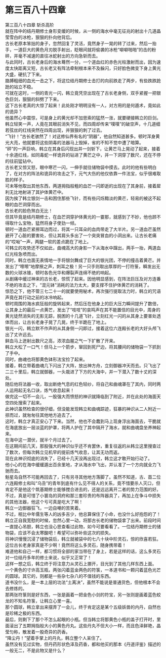 # 第三百八十四章

第三百八十四章 斩杀高阶\
就在阵中的结丹期修士身形变缓的时候，从一侧的海水中毫无征兆的射出十几道晶莹雪白的冰枪，狠狠的扑向他背后。\
古长老原本笨拙的身子，忽然回复了灵活，竟然身子一晃的转了过来，然后一抬手，一道巨大的黄色月刃脱手射出，眨眼间就将偷袭的冰枪“噼噼啪啪”的击的粉碎，并毫不减速的直往冰蛇射出的方向急斩而去。\
与此同时，古长老身后的海水蓦然一分，一个道血红的赤色光柱激射而出，因为速度太快距离又短，古长老又有阵法牵制根本来不及躲闪，只好脸色微变下身上黄光大盛，硬抗了下来。\
胳膊粗细的血光一击之下，将这位结丹期修士击打的向前跌走了两步，有些跌跌跄跄的站立不稳。\
可就在这时，一侧的青光一闪，韩立竟凭空出现在了古长老身侧，双手紧握一把银色巨剑，狠狠的斜劈了下来。\
这下古长老真的大惊了起来！此处刚才明明没有一人，对方用的是何遁术，竟如此的诡异？\
他虽然心中震惊，可是身上的黄光却不加思索的猛然一涨，就要硬接韩立的巨剑。\
韩立轻笑一声，人竟在其眼前消失不见，而四周却传来“噗噗”的破空声，十几道细若弦丝的红线突然在四周出现，并狠狠的刺了过去。\
“飞针！”古长老骇然了！对这修仙界有名的“阴器”，他自然知道甚多。顿时浑身黄光大亮，他就要将这些阴毒的法器马上毁掉，省的不知不觉中遭了暗算。\
“砰”的一声巨响，韩立在其身后闪现出并一剑斩下，让黄芒马上晃动了起来，接着十余道红线，如同毒蛇一样诡异的钻进了黄芒之中，并一下洞穿了数尺，还在不停的往前猛钻中。\
古长老又惊又怒，眼中寒芒一闪，一伸手就往储物袋中摸去。此时的他有些明白了，在对方的阵法和诡异的攻击之下，元气大伤的他仅依靠一件法宝，似乎很难取胜的样子。\
可未等他取出其他东西，两道拇指般粗的血芒一闪即逝的出现在了其身前，接着犀利无比地射进了其护体黄芒中。\
因为挨了韩立银剑一击和困住那些飞针，而有些闪烁黯淡的黄芒，轻易的被这不起眼的血芒洞穿而出。\
古长老的脸色煞白无比！\
但其毕竟是结丹期修士，在血芒洞穿护体黄光的一霎那，就感到了不妙，他也顾不得取什么宝物，猛然将身子使劲一倾。\
顿时一道血芒紧擦耳边而过，将其一只耳朵的血肉带走了大半片。另一道血芒虽然避开了心脏的要害处，但让其肩头多出了一个突突冒血的小洞出来。让古长老痛的“哎呦”一声，两腿一软的差点跪在了地上。\
可韩立的攻势还不仅如此，曲魂高大的身影一下从海水中蹿出，两手一抬，两道血红光柱急喷而出。\
同时，韩立也面无表情地一手将银剑舞成了巨大的银光团，不停的撞击着黄芒。并发出了“嚓嚓”地摩擦之声，刺耳之极！另一只手则取出厚厚的一打符箓，瞬发出无数的火球冰锥，顿时各色光华和爆裂声连绵不绝的响起。\
从剧痛中缓过神来的古长老，惊慌了起来。因他明显感到，在阵法巨压及对方连番不绝的攻击之下，“混元钵”消耗的法力太大，要支撑不住护体黄芒的消耗了。\
惊恐之下，他不管三七二十一的就要使用秘术，再次强行提取法力时，韩立的咒语声竟在其行动之前的冰冷响起。\
顿时周围的海水疯狂般的旋转起来，然后压在他身上的巨大压力瞬间提升了数倍，让其身上的最后一点黄芒，发出了“吱吱”的哀鸣声在其不能置信的目光中，周身的黄光徒然消失的无影无踪，脱困的十几道飞针，立刻红光一闪的从其身上要害处透体而出，让古长老身子晃了几晃，终于半跪在了地上。\
银光一闪，韩立默不作声的从其身侧一闪即过，接着这位六连殿长老的大好头颅飞出了丈许远去。\
鲜血马上迸射出数尺之高，浓浓血腥之气一下扩散了开来。\
韩立大松了一口气！但马上一个箭步，窜回到死尸边，将其腰间的储物袋一下抓到了手中。\
同时，曲魂也将那黄色钵形法宝捡了起来。\
接着，韩立带着曲魂几下闪出了大阵，放出神方舟，立刻御器冲天而去。只飞出了二三十里后，韩立就御器，一头栽进了下方的大海中，并一下潜入了数十丈的深处。\
随后他将法器一收，取出断绝气息的红色轻纱，将自己和曲魂罩在了其内，同时两人运用起无名口诀，炼气收息起来！\
做完这一切不一会儿，一股强大而愤怒的神识就降临到了附近，并在此处的海面天空四处搜索了起来。\
此神识虽然检查的很仔细，但没能发现韩立和曲魂踪迹，狂暴的神识从二人附近一掠而过，就匆匆往其他地方追去了。\
这时，韩立才真正安心了下来。当然，他也不会蠢到马上现身浮出海面去，干脆就在海底放出一层淡蓝的护罩，将两人护在了其中隔开了海水，就和曲魂盘坐养神起来。\
在海中这一潜伏，就半个月过去了。\
在这期间前几天，那股强大的神识似乎还不肯罢休，重复往返的从韩立这里搜查过了数次，但每次韩立见机早的提前炼气收息，让其无功而返。\
现在此神识彻底的消失了，已经十几天没再出现过，韩立这才敢开始行动了。\
他小心的在海中缓缓遁出百余里地，才从海水中飞出，并认准了一个方向就全力飞驰而去。\
魁星岛自然不可能再回去了，只有另寻其他地方落脚了。虽然不知道，古、苗二位六连殿修士和叫“乌丑”的青年到底有什么见不得人的关系，竟不惜要杀人灭口，但肯定不是他这个筑基期修士能够搅合进去的，还是远远离开二者的势力范围的好。\
不过，真是可惜了小寰岛的洞府和那三套珍贵的布阵器具了，再加上在争斗中损失的其他法器，他这个亏可真是吃大了啊！\
韩立一边御器狂飞，一边自嘲的苦笑着。\
不过，相比中年儒生等人的凶多吉少，他总算保住了小命，也没什么好抱怨的了！\
韩立正自我宽慰的时候，忽然心里一动，将那古长老的储物袋拿了出来。前段时间一直提心吊胆，韩立也没心思查看过此物，如今可要看看了。一位结丹期修士的储物袋，应该不会太寒酸吧！希望可以弥补些这次的损失。\
将神识慢慢沉浸了储物袋后，韩立就被袋中的七八十块中阶灵石，惊的欣喜若狂。\
这位古长老身家真是不少啊！竟然将这么多灵石，随身携带着！\
难道他和自己一样，都习惯将全部的家当带在了身上，若是这样的话，这么多灵石对一位结丹多年的修士来说，似乎又正常了！\
这样一想之后，韩立终于将注意力从灵石上挪开，目光到了其他几样东西上面。\
一个黄色的寸许高玉瓶，两张闪着蓝金两色的符箓，一本道书和一颗闪着蓝色光芒的圆球。其它的，则都是一些杂七杂八的不值钱的东西。\
道书没什么，是一本上层的功法“土离决”，虽然不能说是普通货色，但他根本不会去修炼的。\
那两张符箓则是好东西，一张是画着一把金色小剑的符宝，另一张则是画着蓝色蛟龙的不知名符箓，让韩立心里一喜。\
那个圆球，韩立拿出来摆弄了一会儿，终于肯定这是某个五级妖兽的内丹，自然也是珍稀之极的东西。\
最后，则剩下了那个不怎么起眼的小瓶。但当韩立将那黄色小瓶的盖子打开时，里面滚出了五颗拇指般大小的黄色丹丸。这些丹丸不但大小一样，而且色泽鲜艳，晶莹匀称，散发着一股奇异的药香。\
“降尘丹！”望着手掌上的丹丸，韩立整个人呆住了。\
虽然没有见过实物，但丹药形状色泽及药香，都和他买的那本《丹道评鉴》描述的一般无二，不是此物又是什么？
